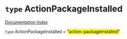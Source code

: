 # `type` ActionPackageInstalled

[Documentation Index](../README.md)

`type` ActionPackageInstalled = <mark>"action::packageInstalled"</mark>